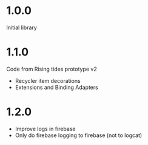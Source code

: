 # 1.0.0
Initial library

# 1.1.0
Code from Rising tides prototype v2

- Recycler item decorations
- Extensions and Binding Adapters

# 1.2.0
- Improve logs in firebase
- Only do firebase logging to firebase (not to logcat)